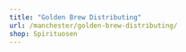 ```yaml
---
title: "Golden Brew Distributing"
url: /manchester/golden-brew-distributing/
shop: Spirituosen
---
```

